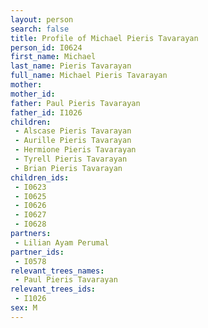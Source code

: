 ```yaml
---
layout: person
search: false
title: Profile of Michael Pieris Tavarayan
person_id: I0624
first_name: Michael
last_name: Pieris Tavarayan
full_name: Michael Pieris Tavarayan
mother: 
mother_id: 
father: Paul Pieris Tavarayan
father_id: I1026
children:
 - Alscase Pieris Tavarayan
 - Aurille Pieris Tavarayan
 - Hermione Pieris Tavarayan
 - Tyrell Pieris Tavarayan
 - Brian Pieris Tavarayan
children_ids:
 - I0623
 - I0625
 - I0626
 - I0627
 - I0628
partners:
 - Lilian Ayam Perumal
partner_ids:
 - I0578
relevant_trees_names:
 - Paul Pieris Tavarayan
relevant_trees_ids:
 - I1026
sex: M
---
```


